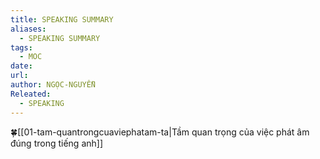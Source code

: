 ```yaml
---
title: SPEAKING SUMMARY
aliases:
  - SPEAKING SUMMARY
tags:
  - MOC
date: 
url: 
author: NGỌC-NGUYỄN
Releated:
  - SPEAKING
---
```


🍀[[01-tam-quantrongcuaviephatam-ta|Tầm quan trọng của việc phát âm đúng trong tiếng anh]]